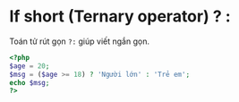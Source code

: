# If short (Ternary operator) ? :

Toán tử rút gọn `?:` giúp viết ngắn gọn.

```php
<?php
$age = 20;
$msg = ($age >= 18) ? 'Người lớn' : 'Trẻ em';
echo $msg;
?>
```

